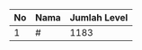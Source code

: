 | No | Nama            | Jumlah Level |
|----|-----------------|--------------|
| 1  | #    |    1183        |
